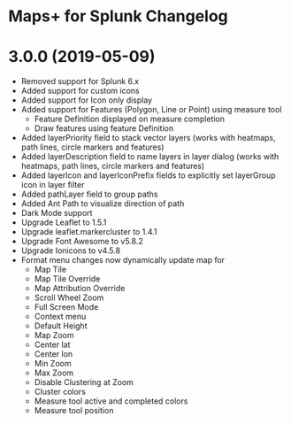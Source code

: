 Maps+ for Splunk Changelog
==========================

# 3.0.0 (2019-05-09)
* Removed support for Splunk 6.x
* Added support for custom icons
* Added support for Icon only display
* Added support for Features (Polygon, Line or Point) using measure tool
    - Feature Definition displayed on measure completion
    - Draw features using feature Definition
* Added layerPriority field to stack vector layers (works with heatmaps, path lines, circle markers and features)
* Added layerDescription field to name layers in layer dialog (works with heatmaps, path lines, circle markers and features)
* Added layerIcon and layerIconPrefix fields to explicitly set layerGroup icon in layer filter
* Added pathLayer field to group paths
* Added Ant Path to visualize direction of path
* Dark Mode support
* Upgrade Leaflet to 1.5.1
* Upgrade leaflet.markercluster to 1.4.1
* Upgrade Font Awesome to v5.8.2 
* Upgrade Ionicons to v4.5.8
* Format menu changes now dynamically update map for 
    - Map Tile
    - Map Tile Override
    - Map Attribution Override
    - Scroll Wheel Zoom
    - Full Screen Mode
    - Context menu
    - Default Height
    - Map Zoom
    - Center lat
    - Center lon
    - Min Zoom
    - Max Zoom
    - Disable Clustering at Zoom
    - Cluster colors
    - Measure tool active and completed colors
    - Measure tool position